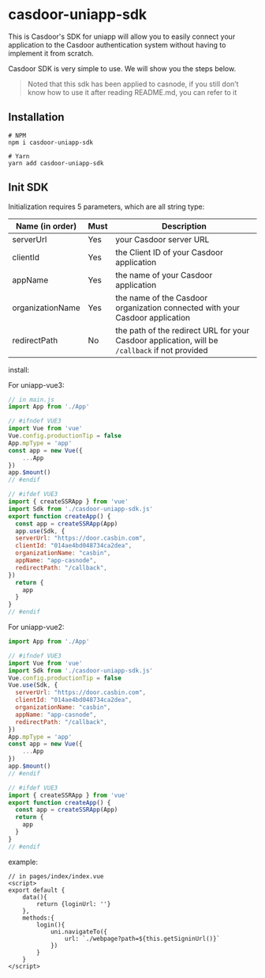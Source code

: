 # casdoor-uniapp-sdk

This is Casdoor's SDK for uniapp will allow you to easily connect your application to the Casdoor authentication system
without having to implement it from scratch.

Casdoor SDK is very simple to use. We will show you the steps below.

> Noted that this sdk has been applied to casnode, if you still don’t know how to use it after reading README.md, you can refer to it

## Installation

~~~shell script
# NPM
npm i casdoor-uniapp-sdk

# Yarn
yarn add casdoor-uniapp-sdk
~~~

## Init SDK

Initialization requires 5 parameters, which are all string type:

| Name (in order)  | Must | Description                                         |
| ---------------- | ---- | --------------------------------------------------- |
| serverUrl  | Yes  | your Casdoor server URL               |
| clientId         | Yes  | the Client ID of your Casdoor application                        |
| appName           | Yes  | the name of your Casdoor application |
| organizationName     | Yes  | the name of the Casdoor organization connected with your Casdoor application                    |
| redirectPath     | No  | the path of the redirect URL for your Casdoor application, will be `/callback` if not provided              |


install:

For uniapp-vue3:
```javascript
// in main.js
import App from './App'

// #ifndef VUE3
import Vue from 'vue'
Vue.config.productionTip = false
App.mpType = 'app'
const app = new Vue({
    ...App
})
app.$mount()
// #endif

// #ifdef VUE3
import { createSSRApp } from 'vue'
import Sdk from './casdoor-uniapp-sdk.js'
export function createApp() {
  const app = createSSRApp(App)
  app.use(Sdk, {
  serverUrl: "https://door.casbin.com",
  clientId: "014ae4bd048734ca2dea",
  organizationName: "casbin",
  appName: "app-casnode",
  redirectPath: "/callback",
})
  return {
    app
  }
}
// #endif
```

For uniapp-vue2:
```javascript
import App from './App'

// #ifndef VUE3
import Vue from 'vue'
import Sdk from './casdoor-uniapp-sdk.js'
Vue.config.productionTip = false
Vue.use(Sdk, {
  serverUrl: "https://door.casbin.com",
  clientId: "014ae4bd048734ca2dea",
  organizationName: "casbin",
  appName: "app-casnode",
  redirectPath: "/callback",
})
App.mpType = 'app'
const app = new Vue({
    ...App
})
app.$mount()
// #endif

// #ifdef VUE3
import { createSSRApp } from 'vue'
export function createApp() {
  const app = createSSRApp(App)
  return {
    app
  }
}
// #endif
```

example:

```vue
// in pages/index/index.vue
<script>
export default {
	data(){
		return {loginUrl: ''}
	},
	methods:{
		login(){				
			uni.navigateTo({
				url: `./webpage?path=${this.getSigninUrl()}`
			})
		}
	}
</script>
```